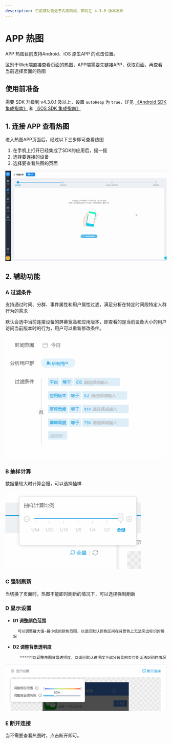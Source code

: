 ```yaml
---
description: 目前该功能处于内测阶段，即将在 4.3.0 版本发布
---
```


# APP 热图

APP 热图目前支持Android、iOS 原生APP 的点击位置。

区别于Web端直接查看页面的热图，APP端需要先链接APP，获取页面，再查看当前选择页面的热图

## 使用前准备

需要 SDK 升级到 v4.3.0.1 及以上，设置 `autoHeap` 为 `true`，详见 [《Android SDK 集成指南》](vscode-resource:/d:/1%20%E6%98%93%E8%A7%82%E6%96%B9%E8%88%9F/fangzhou-docs/docs/v2/manual/sdk-android.md) 和 [《iOS SDK 集成指南》](vscode-resource:/d:/1%20%E6%98%93%E8%A7%82%E6%96%B9%E8%88%9F/fangzhou-docs/docs/v2/manual/sdk-ios.md)

## 1. 连接 APP 查看热图

进入热图APP页面后，经过以下三步即可查看热图

1. 在手机上打开已经集成了SDK的应用后，摇一摇
2. 选择要连接的设备
3. 选择要查看热图的页面

![](../../../.gitbook/assets/app.gif)

## 2. 辅助功能

### A 过滤条件

支持通过时间、分群、事件属性和用户属性过滤，满足分析在特定时间段特定人群行为的需求

默认会选中当前连接设备的屏幕宽高和应用版本，即查看的是当前设备大小的用户访问当前版本时的行为，用户可以重新修改条件。

![](../../../.gitbook/assets/image%20%2825%29.png)

### B 抽样计算

数据量较大时计算会慢，可以选择抽样

![](../../../.gitbook/assets/image%20%2820%29.png)

### C 强制刷新

当切换了页面时，热图不能即时刷新的情况下，可以选择强制刷新

### D 显示设置

* **D1 调整颜色范围**

        可以调整最大值-最小值的颜色范围，以适应默认颜色区间在背景色上无法突出标识的情况

* **D2 调整背景透明度**

         ****可以调整热图背景透明度，以适应默认透明度下部分背景网页可能无法识别的情况

![](../../../.gitbook/assets/image%20%2831%29.png)

### E 断开连接

当不需要查看热图时，点击断开即可。



### 

